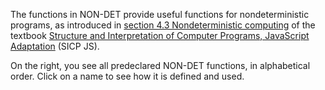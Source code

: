 The functions in NON-DET provide useful functions for nondeterministic programs,
as introduced in
<a href="https://sourceacademy.org/interactive-sicp/4.3">section
4.3 Nondeterministic computing</a>
of the textbook
<a href="https://sourceacademy.org/interactive-sicp">Structure and Interpretation
of Computer Programs, JavaScript Adaptation</a> (SICP JS).

On the right, you see all predeclared NON-DET functions,
in alphabetical order. Click on a name to see how it is defined and used.

